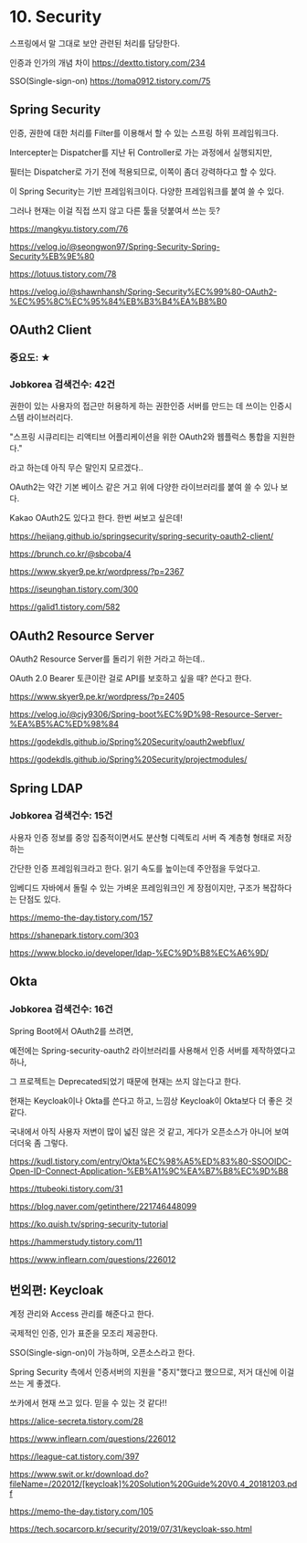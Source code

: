 

# 10. Security

스프링에서 말 그대로 보안 관련된 처리를 담당한다.

인증과 인가의 개념 차이 https://dextto.tistory.com/234

SSO(Single-sign-on) https://toma0912.tistory.com/75




## Spring Security

인증, 권한에 대한 처리를 Filter를 이용해서 할 수 있는 스프링 하위 프레임워크다.

Intercepter는 Dispatcher를 지난 뒤 Controller로 가는 과정에서 실행되지만,

필터는 Dispatcher로 가기 전에 적용되므로, 이쪽이 좀더 강력하다고 할 수 있다.

이 Spring Security는 기반 프레임워크이다. 다양한 프레임워크를 붙여 쓸 수 있다.

그러나 현재는 이걸 직접 쓰지 않고 다른 툴을 덧붙여서 쓰는 듯?

https://mangkyu.tistory.com/76

https://velog.io/@seongwon97/Spring-Security-Spring-Security%EB%9E%80

https://lotuus.tistory.com/78

https://velog.io/@shawnhansh/Spring-Security%EC%99%80-OAuth2-%EC%95%8C%EC%95%84%EB%B3%B4%EA%B8%B0




## OAuth2 Client

### 중요도: ★

### Jobkorea 검색건수: 42건

권한이 있는 사용자의 접근만 허용하게 하는 권한인증 서버를 만드는 데 쓰이는 인증시스템 라이브러리다.

"스프링 시큐리티는 리액티브 어플리케이션을 위한 OAuth2와 웹플럭스 통합을 지원한다."

라고 하는데 아직 무슨 말인지 모르겠다..

OAuth2는 약간 기본 베이스 같은 거고 위에 다양한 라이브러리를 붙여 쓸 수 있나 보다. 

Kakao OAuth2도 있다고 한다. 한번 써보고 싶은데!

https://heijang.github.io/springsecurity/spring-security-oauth2-client/

https://brunch.co.kr/@sbcoba/4

https://www.skyer9.pe.kr/wordpress/?p=2367

https://iseunghan.tistory.com/300

https://galid1.tistory.com/582




## OAuth2 Resource Server

OAuth2 Resource Server를 돌리기 위한 거라고 하는데..

OAuth 2.0 Bearer 토큰이란 걸로 API를 보호하고 싶을 때? 쓴다고 한다.

https://www.skyer9.pe.kr/wordpress/?p=2405

https://velog.io/@cjy9306/Spring-boot%EC%9D%98-Resource-Server-%EA%B5%AC%ED%98%84

https://godekdls.github.io/Spring%20Security/oauth2webflux/

https://godekdls.github.io/Spring%20Security/projectmodules/




## Spring LDAP

### Jobkorea 검색건수: 15건

사용자 인증 정보를 중앙 집중적이면서도 분산형 디렉토리 서버 즉 계층형 형태로 저장하는

간단한 인증 프레임워크라고 한다. 읽기 속도를 높이는데 주안점을 두었다고.

임베디드 자바에서 돌릴 수 있는 가벼운 프레임워크인 게 장점이지만, 구조가 복잡하다는 단점도 있다.

https://memo-the-day.tistory.com/157

https://shanepark.tistory.com/303

https://www.blocko.io/developer/ldap-%EC%9D%B8%EC%A6%9D/




## Okta

### Jobkorea 검색건수: 16건

Spring Boot에서 OAuth2를 쓰려면,

예전에는 Spring-security-oauth2 라이브러리를 사용해서 인증 서버를 제작하였다고 하나,

그 프로젝트는 Deprecated되었기 때문에 현재는 쓰지 않는다고 한다. 

현재는 Keycloak이나 Okta를 쓴다고 하고, 느낌상 Keycloak이 Okta보다 더 좋은 것 같다. 

국내에서 아직 사용자 저변이 많이 넓진 않은 것 같고, 게다가 오픈소스가 아니어 보여 더더욱 좀 그렇다.

https://kudl.tistory.com/entry/Okta%EC%98%A5%ED%83%80-SSOOIDC-Open-ID-Connect-Application-%EB%A1%9C%EA%B7%B8%EC%9D%B8

https://ttubeoki.tistory.com/31

https://blog.naver.com/getinthere/221746448099

https://ko.quish.tv/spring-security-tutorial

https://hammerstudy.tistory.com/11

https://www.inflearn.com/questions/226012




## 번외편: Keycloak

계정 관리와 Access 관리를 해준다고 한다.

국제적인 인증, 인가 표준을 모조리 제공한다.

SSO(Single-sign-on)이 가능하며, 오픈소스라고 한다.

Spring Security 측에서 인증서버의 지원을 "중지"했다고 했으므로, 저거 대신에 이걸 쓰는 게 좋겠다.

쏘카에서 현재 쓰고 있다. 믿을 수 있는 것 같다!!

https://alice-secreta.tistory.com/28

https://www.inflearn.com/questions/226012

https://league-cat.tistory.com/397

https://www.swit.or.kr/download.do?fileName=/202012/[keycloak]%20Solution%20Guide%20V0.4_20181203.pdf

https://memo-the-day.tistory.com/105

https://tech.socarcorp.kr/security/2019/07/31/keycloak-sso.html
